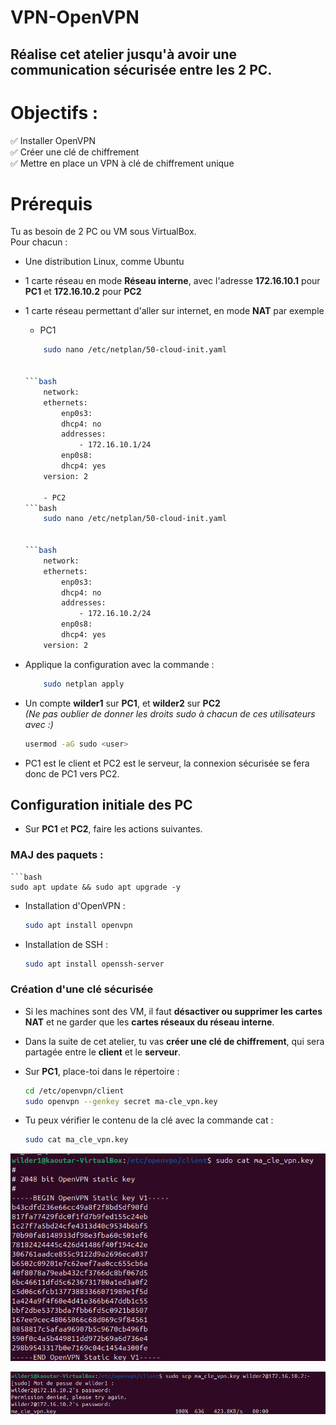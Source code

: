 # VPN-OpenVPN

## Réalise cet atelier jusqu'à avoir une communication sécurisée entre les 2 PC.

# Objectifs :

✅ Installer OpenVPN  
✅ Créer une clé de chiffrement  
✅ Mettre en place un VPN à clé de chiffrement unique

# Prérequis

Tu as besoin de 2 PC ou VM sous VirtualBox.  
Pour chacun :

- Une distribution Linux, comme Ubuntu  
- 1 carte réseau en mode **Réseau interne**, avec l'adresse **172.16.10.1** pour **PC1** et **172.16.10.2** pour **PC2**  
- 1 carte réseau permettant d'aller sur internet, en mode **NAT** par exemple  

    - PC1
    ```bash
        sudo nano /etc/netplan/50-cloud-init.yaml


    ```bash
        network:
        ethernets:
            enp0s3:
            dhcp4: no
            addresses:
                - 172.16.10.1/24
            enp0s8:
            dhcp4: yes
        version: 2

        - PC2
    ```bash
        sudo nano /etc/netplan/50-cloud-init.yaml


    ```bash
        network:
        ethernets:
            enp0s3:
            dhcp4: no
            addresses:
                - 172.16.10.2/24
            enp0s8:
            dhcp4: yes
        version: 2

- Applique la configuration avec la commande :
    ```bash
        sudo netplan apply

- Un compte **wilder1** sur **PC1**, et **wilder2** sur **PC2**  
  *(Ne pas oublier de donner les droits sudo à chacun de ces utilisateurs avec :)*  
    ```bash
    usermod -aG sudo <user>

- PC1 est le client et PC2 est le serveur, la connexion sécurisée se fera donc de PC1 vers PC2.


## Configuration initiale des PC
- Sur **PC1** et **PC2**, faire les actions suivantes.

### MAJ des paquets :
    ```bash
    sudo apt update && sudo apt upgrade -y

- Installation d'OpenVPN :
    ```bash
    sudo apt install openvpn

- Installation de SSH :
    ```bash
    sudo apt install openssh-server


### Création d'une clé sécurisée

- Si les machines sont des VM, il faut **désactiver ou supprimer les cartes NAT** et ne garder que les **cartes réseaux du réseau interne**.
- Dans la suite de cet atelier, tu vas **créer une clé de chiffrement**, qui sera partagée entre le **client** et le **serveur**.

- Sur **PC1**, place-toi dans le répertoire :
    ```bash
    cd /etc/openvpn/client
    sudo openvpn --genkey secret ma-cle_vpn.key

- Tu peux vérifier le contenu de la clé avec la commande cat :
    ```bash
    sudo cat ma_cle_vpn.key 

![openVpn](https://github.com/KAOUTARBAH/VPN-OpenVPN/blob/main/images/OpenVpn.png)

![copie-cle](https://github.com/KAOUTARBAH/VPN-OpenVPN/blob/main/images/copie-cle.png)